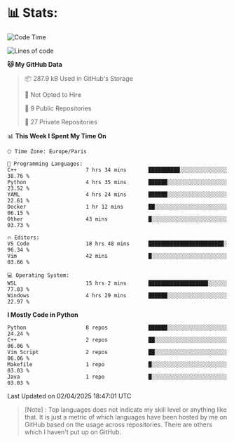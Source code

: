 

<h1>📊 Stats:</h1>

<!--START_SECTION:waka-->
![Code Time](http://img.shields.io/badge/Code%20Time-845%20hrs%2018%20mins-blue)

![Lines of code](https://img.shields.io/badge/From%20Hello%20World%20I%27ve%20Written-6.6%20million%20lines%20of%20code-blue)

**🐱 My GitHub Data** 

> 📦 287.9 kB Used in GitHub's Storage 
 > 
> 🚫 Not Opted to Hire
 > 
> 📜 9 Public Repositories 
 > 
> 🔑 27 Private Repositories 
 > 
📊 **This Week I Spent My Time On** 

```text
🕑︎ Time Zone: Europe/Paris

💬 Programming Languages: 
C++                      7 hrs 34 mins       ██████████░░░░░░░░░░░░░░░   38.76 % 
Python                   4 hrs 35 mins       ██████░░░░░░░░░░░░░░░░░░░   23.52 % 
YAML                     4 hrs 24 mins       ██████░░░░░░░░░░░░░░░░░░░   22.61 % 
Docker                   1 hr 12 mins        ██░░░░░░░░░░░░░░░░░░░░░░░   06.15 % 
Other                    43 mins             █░░░░░░░░░░░░░░░░░░░░░░░░   03.73 % 

🔥 Editors: 
VS Code                  18 hrs 48 mins      ████████████████████████░   96.34 % 
Vim                      42 mins             █░░░░░░░░░░░░░░░░░░░░░░░░   03.66 % 

💻 Operating System: 
WSL                      15 hrs 2 mins       ███████████████████░░░░░░   77.03 % 
Windows                  4 hrs 29 mins       ██████░░░░░░░░░░░░░░░░░░░   22.97 % 
```

**I Mostly Code in Python** 

```text
Python                   8 repos             ██████░░░░░░░░░░░░░░░░░░░   24.24 % 
C++                      2 repos             ██░░░░░░░░░░░░░░░░░░░░░░░   06.06 % 
Vim Script               2 repos             ██░░░░░░░░░░░░░░░░░░░░░░░   06.06 % 
Makefile                 1 repo              █░░░░░░░░░░░░░░░░░░░░░░░░   03.03 % 
Java                     1 repo              █░░░░░░░░░░░░░░░░░░░░░░░░   03.03 % 
```




 Last Updated on 02/04/2025 18:47:01 UTC
<!--END_SECTION:waka-->

 > [Note] : Top languages does not indicate my skill level or anything like that. It is just a metric of which languages have been hosted by me on GitHub based on the usage across repositories. There are others which I haven't put up on GitHub.</span>
